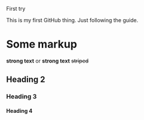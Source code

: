 First try

This is my first GitHub thing. Just following the guide.


# Some markup #

__strong text__ or **strong text**
~~striped~~
## Heading 2 ##

### Heading 3 ###

#### Heading 4 #####
